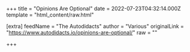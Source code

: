 
+++
title = "Opinions Are Optional"
date = 2022-07-23T04:32:14.000Z
template = "html_content/raw.html"

[extra]
feedName = "The Autodidacts"
author = "Various"
originalLink = "https://www.autodidacts.io/opinions-are-optional/"
raw = ""

+++


